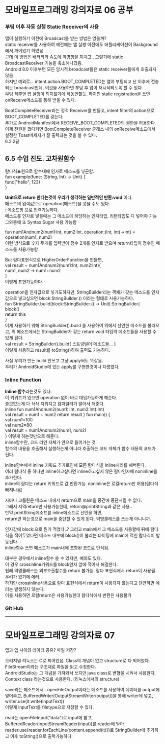 # 모바일프로그래밍 강의자료 06 공부  
### 부팅 이후 자동 실행 Static Receiver의 사용  
앱이 실행하기 이전에 Broadcast를 받는 방법은 없을까?  
static receiver를 사용하여 예전에는 앱 실행 이전에도 애플리케이션이 Background에서 깨어있기 하였음  
근데 이 방법은 배터리와 속도에 악영향을 끼치고.. 그렇기에 static BroadcastReceiver 기능을 축소해나갔음.  
Android 8.0 이후부턴 모든 암시적 broadcast들은 static receiver들에게 호출되지 않음  
하지만 예외로... intent.action.BOOT_COMPLETED는 앱이 부팅되고 난 이후에 전송되는 broadcast인데, 이것을 사용하면 부팅 후 앱이 재시작되도록 할 수 있다.  
부팅 직후엔 앱 실행이 되지않기에 작동안할듯. 하지만 static registration을 쓰면 onReceive메소드를 통해 받을 수 있다.  

BootCompleteReceiver라는 정적 Receiver를 만들고, intent filter의 action으로 BOOT_COMPLETED를 갖는다.  
추가로 AndroidManifest에서 RECEIVE_BOOT_COMPLETED의 권한을 허용한다.  
이제 전원을 껐다키면 BootCompleteReceiver 클래스 내의 onReceive메소드에서 설정한 Toast메세지가 잘 출력되는 것을 볼 수 있다.  
6.2.2끝

## 6.5 수업 진도. 고차원함수  
람다식표현으로 함수내에 인자로 메소드를 넣곤함.  
fun example(func: (String, Int) -> Unit) {  
    func("hello", 123)  
}  

<b>Unit으로 return 한다는것이 우리가 생각하는 일반적인 반환:void</b> 이다.  
메소드의 입력값으로 operation(메소드)을 넣을 수도 있다.  
::메소드명 으로 입력가능하다.  
메소드를 인자로 넣을때는 그 메소드에 해당하는 인자타입, 리턴타입도 다 넣어야 가능  
그와중에 또 Syntax Sugar 사용 가능함  

fun num1Andnum2(num1:Int, num2:Int, operation:(Int, Int)->Int) = operation(num1, num2)  
이런 방식으로 숫자 두개를 입력받아 정수 2개를 인자로 받으며 return타입이 정수인 메소드를 사용가능함  

But 람다표현식으로 HigherOrderFunction을 만들면,  
val result = num1Andnum2(num1:Int, num2:Int){  
    num1, num2 -> num1+num2  
}  
이렇게 표현가능하다.  

operation을 인자값으로 넣기도하지만, StringBuilder라는 객체가 갖는 메소드를 인자값으로 넣고싶으면 block:StringBuilder.() 이라는 형태로 사용가능하다.  
fun StringBuilder.build(block:StringBuilder.() -> Unit):StringBuilder{  
    block()  
    return this  
}  
이제 사용하기 위해 StringBuilder().build 를 사용하여 위에서 선언한 메소드를 불러오고, 위 메소드에서는 StringBuilder가 갖는 return void 타입의 메소드들을 사용할 수 있게 된다.  
val result = StringBuilder().build{ 스트링빌더 메소드들... }  
이렇게 사용하고 result를 toString()하여 출력도 가능하다.  

사실 우리가 만든 build 안쓰고 그냥 apply써도 똑같음.  
우리가 AndroidStudio에 있는 apply를 구현한것이나 다름없다.  

### Inline Function
<b>Inline 함수</b>라는것도 있다.  
이 키워드가 있으면 operation 없이 바로 대입가능하게 해준다.  
쓸모없는게 다 삭삭 지워지고 컴파일러가 알아서 해준다.  
inline fun num1Andnum2(num1: Int, num2:Int):Int{  
    val result = num1 + num2
    return result
}
fun main() {  
    val num1=100  
    val num2=80  
    val result = num1Andnum2(num1, num2)  
}
이렇게 하는것만으로 해준다.  
inline함수란, 코드 라인 자체가 안으로 들어가는 것.  
함수의 내용을 호출해서 실행하는게 아니라 호출하는 코드 자체가 함수 내용의 코드가 된다.  

inline함수에서 inline 키워드 추가로인해 모든 람다식을 inline처리를 해버린다.  
여러 람다식 중 하나만 inline하고싶다면 inline하고싶지 않은 람다인자에 noninline을 추가한다.  
inline의 람다는 return 키워드로 값 반환가능. noninline은 로컬return만 허용(람다식 빠져나옴)  

자바나 코틀린은 메소드 내에서 return으로 main을 중간에 중단시킬 수 없다.  
그래서 지역return만 사용가능한데, return@printString과 같은 사용..  
만약 printString메소드를 inline메소드로 선언을 하면,  
return만 하는것으로 main을 중단할 수 있게 된다. 익명클래스를 쓰는게 아니니까.  

인자값에 block:으로 뭔가 적었다..? 그리고 main에서 그 메소드를 사용할때 뒤에 람다식을 적어두었다면 메소드 내부에 block()이 불리는 타이밍에 main에 적힌 람다식이 발동된다...  
inline함수 쓰면 메소드가 main내에 포함된 코드로 인식됨.  

대부분 경우에서 inline함수 쓸 수 있지만, 예외도 있다.  
이 경우 crossinline키워드를 block인자 앞에 적어서 해결한다.  
원래 익명클래스는 외부호출함수를 return 불가능. 람다 표현식에서 return이 사용될 우려가 있기에 에러..  
하지만 crossinline사용으로 람다 표현식에서 return이 사용되지 않는다고 단언하면 에러는 발생하지 않는다.  
이를 사용하면 로컬return은 사용가능한데 람다식에서 반환은 사용불가  

### Git Hub  

<hr>

# 모바일프로그래밍 강의자료 07  
앱과 앱 사이의 데이터 공유? 파일 저장?  

오리지널 리눅스는 C로 되어있음. Class의 개념이 없고 structure로 다 되어있다.  
FileStream이라는 구조체로 파일을 읽고 수정한다.  
AndroidStudio는 그 개념을 가져와서 쓰지만 java class로 변형을 시켜서 사용한다.  
Context class 라는것으로 사용한다. (리눅스에서의 structure)  

save라는 메소드에서.. openFileOutput이라는 메소드를 사용하여 데이터를 output에 넣어주고, BufferedWriter(OutputStreamWriter(output))을 통해 writer에 넣고, writer.use{it.write(inputText)}  
이렇게 inputText를 filetype으로 저장할 수 있다.  

read는 openFileInput("data")로 input에 받고, BufferedReader(InputStreamReader(input))를 reader에 받아  
reader.use{reader.forEachLine{content.append(it)}}로 StringBuilder에 추가하고 이후 toString()으로 출력가능하다.  

